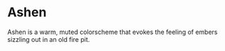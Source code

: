 # Ashen

Ashen is a warm, muted colorscheme that evokes the feeling of embers sizzling out in an old fire pit.
